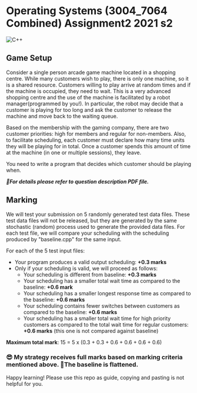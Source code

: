# Operating Systems (3004_7064 Combined) Assignment2 2021 s2
![C++](https://img.shields.io/badge/c++-%2300599C.svg?style=for-the-badge&logo=c%2B%2B&logoColor=white)



## Game Setup
Consider a single person arcade game machine located in a shopping centre. While many customers wish to play, there is only one machine, so it is a shared resource. Customers willing to play arrive at random times and if the machine is occupied, they need to wait. This is a very advanced shopping centre and the use of the machine is facilitated by a robot manager(programmed by you!). In particular, the robot may decide that a customer is playing for too long and ask the customer to release the machine and move back to the waiting queue.

Based on the membership with the gaming company, there are two customer priorities: high for members and regular for non-members. Also, to facilitate scheduling, each customer must declare how many time units they will be playing for in total. Once a customer spends this amount of time at the machine (in one or multiple sessions), they leave.

You need to write a program that decides which customer should be playing when.

_**:page_facing_up:For details please refer to question description PDF file.**_

## Marking
We will test your submission on 5 randomly generated test data files. These test data files will not be released, but they are generated by the same stochastic (random) process used to generate the provided data files. For each test file, we will compare your scheduling with the scheduling produced by "baseline.cpp" for the same input.

For each of the 5 test input files:
- Your program produces a valid output scheduling: **+0.3 marks**
- Only if your scheduling is valid, we will proceed as follows:
  - Your scheduling is different from baseline: **+0.3 marks**
  - Your scheduling has a smaller total wait time as compared to the baseline: **+0.6 mark**
  - Your scheduling has a smaller longest response time as compared to the baseline: **+0.6 marks**
  - Your scheduling contains fewer switches between customers as compared to the baseline: **+0.6 marks**
  - Your scheduling has a smaller total wait time for high priority customers as compared to the total wait time for regular customers: **+0.6 marks** (this one is not compared against baseline)
 
**Maximum total mark**: 15 = 5 x (0.3 + 0.3 + 0.6 + 0.6 + 0.6 + 0.6) 

### :sunglasses: My strategy receives full marks based on marking criteria mentioned above. :fist_right:The baseline is flattened.

Happy learning! Please use this repo as guide, copying and pasting is not helpful for you.
